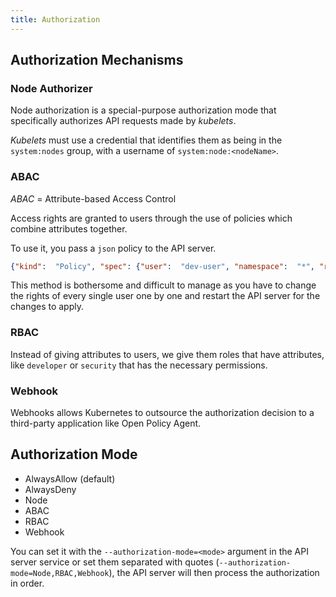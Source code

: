```yaml
---
title: Authorization
---
```


## Authorization Mechanisms

### Node Authorizer

Node authorization is a special-purpose authorization mode that specifically authorizes API requests made by _kubelets_.

_Kubelets_ must use a credential that identifies them as being in the` system:nodes` group, with a username of 
`system:node:<nodeName>`.

### ABAC

_ABAC_ = Attribute-based Access Control

Access rights are granted to users through the use of policies which combine attributes together.

To use it, you pass a  `json` policy to the API server.

```json
{"kind":  "Policy", "spec": {"user":  "dev-user", "namespace":  "*", "resource":  "pods", "apiGroup":  "*"}}
```

This method is bothersome and difficult to manage as you have to change the rights of every single user one by one and 
restart the 
API 
server for the changes to apply.

### RBAC

Instead of giving attributes to users, we give them roles that have attributes, like `developer` or `security` that has 
the 
necessary permissions.

### Webhook

Webhooks allows Kubernetes to outsource the authorization decision to a third-party application like Open Policy Agent.

## Authorization Mode

- AlwaysAllow (default)
- AlwaysDeny
- Node
- ABAC
- RBAC
- Webhook

You can set it with the `--authorization-mode=<mode>` argument in the API server service or set them separated with 
quotes (`--authorization-mode=Node,RBAC,Webhook`), the API server will then process the authorization in order.
